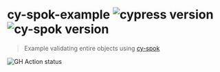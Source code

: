 # cy-spok-example ![cypress version](https://img.shields.io/badge/cypress-9.3.1-brightgreen) ![cy-spok version](https://img.shields.io/badge/cy--spok-1.4.3-brightgreen)
> Example validating entire objects using [cy-spok](https://github.com/bahmutov/cy-spok)

![GH Action status](https://github.com/bahmutov/cy-spok-example/workflows/tests/badge.svg?branch=master)
